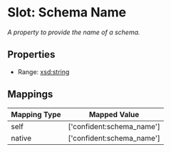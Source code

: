 # Slot: Schema Name
_A property to provide the name of a schema._



<!-- no inheritance hierarchy -->


## Properties

 * Range: [xsd:string](http://www.w3.org/2001/XMLSchema#string)



## Mappings

| Mapping Type | Mapped Value |
| ---  | ---  |
| self | ['confident:schema_name'] |
| native | ['confident:schema_name'] |






